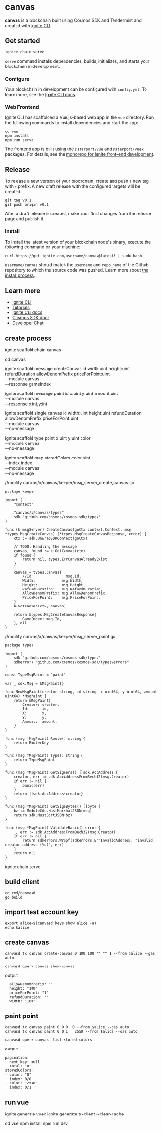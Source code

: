 # canvas
**canvas** is a blockchain built using Cosmos SDK and Tendermint and created with [Ignite CLI](https://ignite.com/cli).

## Get started

```
ignite chain serve
```

`serve` command installs dependencies, builds, initializes, and starts your blockchain in development.

### Configure

Your blockchain in development can be configured with `config.yml`. To learn more, see the [Ignite CLI docs](https://docs.ignite.com).

### Web Frontend

Ignite CLI has scaffolded a Vue.js-based web app in the `vue` directory. Run the following commands to install dependencies and start the app:

```
cd vue
npm install
npm run serve
```

The frontend app is built using the `@starport/vue` and `@starport/vuex` packages. For details, see the [monorepo for Ignite front-end development](https://github.com/ignite/web).

## Release
To release a new version of your blockchain, create and push a new tag with `v` prefix. A new draft release with the configured targets will be created.

```
git tag v0.1
git push origin v0.1
```

After a draft release is created, make your final changes from the release page and publish it.

### Install
To install the latest version of your blockchain node's binary, execute the following command on your machine:

```
curl https://get.ignite.com/username/canvas@latest! | sudo bash
```
`username/canvas` should match the `username` and `repo_name` of the Github repository to which the source code was pushed. Learn more about [the install process](https://github.com/allinbits/starport-installer).

## Learn more

- [Ignite CLI](https://ignite.com/cli)
- [Tutorials](https://docs.ignite.com/guide)
- [Ignite CLI docs](https://docs.ignite.com)
- [Cosmos SDK docs](https://docs.cosmos.network)
- [Developer Chat](https://discord.gg/ignite)


## create process
ignite scaffold chain canvas

cd canvas

ignite scaffold message createCanvas id  width:uint height:uint refundDuration allowDenomPrefix priceForPoint:uint \
    --module canvas \
    --response gameIndex


ignite scaffold message paint id  x:uint y:uint amount:uint \
    --module canvas \
    --response x:int,y:int



ignite scaffold single canvas id  width:uint height:uint refundDuration allowDenomPrefix priceForPoint:uint \
    --module canvas \
    --no-message

ignite scaffold type point x:uint y:uint color  \
    --module canvas \
    --no-message

ignite scaffold map storedColors color:uint \
    --index index \
    --module canvas \
    --no-message

//modify canvas/x/canvas/keeper/msg_server_create_canvas.go
```
package keeper

import (
	"context"

	"canvas/x/canvas/types"
	sdk "github.com/cosmos/cosmos-sdk/types"
)

func (k msgServer) CreateCanvas(goCtx context.Context, msg *types.MsgCreateCanvas) (*types.MsgCreateCanvasResponse, error) {
	ctx := sdk.UnwrapSDKContext(goCtx)

	// TODO: Handling the message
	canvas, found := k.GetCanvas(ctx)
	if found {
		return nil, types.ErrCanvasAlreadyExist
	}

	canvas = types.Canvas{
		//Id:               msg.Id,
		Width:            msg.Width,
		Height:           msg.Height,
		RefundDuration:   msg.RefundDuration,
		AllowDenomPrefix: msg.AllowDenomPrefix,
		PriceForPoint:    msg.PriceForPoint,
	}
	k.SetCanvas(ctx, canvas)

	return &types.MsgCreateCanvasResponse{
		GameIndex: msg.Id,
	}, nil
}

```

//modify canvas/x/canvas/keeper/msg_server_paint.go
```
package types

import (
	sdk "github.com/cosmos/cosmos-sdk/types"
	sdkerrors "github.com/cosmos/cosmos-sdk/types/errors"
)

const TypeMsgPaint = "paint"

var _ sdk.Msg = &MsgPaint{}

func NewMsgPaint(creator string, id string, x uint64, y uint64, amount uint64) *MsgPaint {
	return &MsgPaint{
		Creator: creator,
		Id:      id,
		X:       x,
		Y:       y,
		Amount:  amount,
	}
}

func (msg *MsgPaint) Route() string {
	return RouterKey
}

func (msg *MsgPaint) Type() string {
	return TypeMsgPaint
}

func (msg *MsgPaint) GetSigners() []sdk.AccAddress {
	creator, err := sdk.AccAddressFromBech32(msg.Creator)
	if err != nil {
		panic(err)
	}
	return []sdk.AccAddress{creator}
}

func (msg *MsgPaint) GetSignBytes() []byte {
	bz := ModuleCdc.MustMarshalJSON(msg)
	return sdk.MustSortJSON(bz)
}

func (msg *MsgPaint) ValidateBasic() error {
	_, err := sdk.AccAddressFromBech32(msg.Creator)
	if err != nil {
		return sdkerrors.Wrapf(sdkerrors.ErrInvalidAddress, "invalid creator address (%s)", err)
	}
	return nil
}

```

ignite chain serve


## build client
```
cd cmd/canvasd
go build
```

## import test account key
```
export alice=$(canvasd keys show alice -a)
echo $alice
```

## create canvas
```
canvasd tx canvas create-canvas 0 100 100 "" "" 1 --from $alice --gas auto

canvasd query canvas show-canvas 
```

output
```
  allowDenomPrefix: ""
  height: "100"
  priceForPoint: "1"
  refundDuration: ""
  width: "100"
```

## paint point
```
canvasd tx canvas paint 0 0 0  0 --from $alice --gas auto
canvasd tx canvas paint 0 0 1   2550 --from $alice --gas auto

canvasd query canvas  list-stored-colors
```
output
```
pagination:
  next_key: null
  total: "0"
storedColors:
- color: "0"
  index: 0/0
- color: "2550"
  index: 0/1
```

## run vue
ignite generate vuex
ignite generate ts-client --clear-cache 

cd vue
npm install
npm run dev
